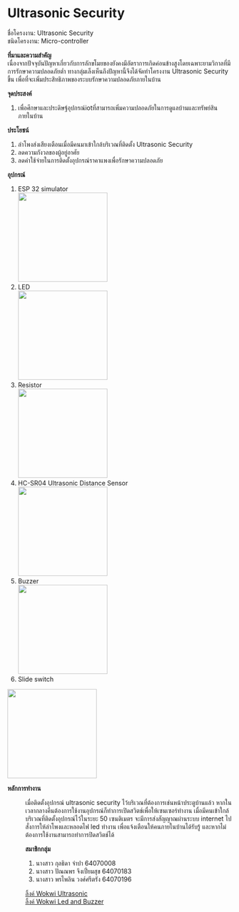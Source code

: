 # Ultrasonic Security

ชื่อโครงงาน: Ultrasonic Security<br>
ชนิดโครงงาน: Micro-controller<br>

<b>ที่มาและความสำคัญ</b><br>
  เนื่องจากปัจจุบันปัญหาเกี่ยวกับการลักขโมยของยังคงมีอัตราการเกิดค่อนข้างสูงโดยเฉพาะยามวิกาลที่มีการรักษาความปลอดภัยต่ำ ทางกลุ่มเล็งเห็นถึงปัญหานี้จึงได้จัดทำโครงงาน Ultrasonic Security ขึ้น เพื่อที่จะเพิ่มประสิทธิภาพของระบบรักษาความปลอดภัยภายในบ้าน
  
<b>จุดประสงค์</b><br>
  1. เพื่อศึกษาและประดิษฐ์อุปกรณ์iotที่สามารถเพิ่มความปลอดภัยในการดูแลบ้านและทรัพย์สินภายในบ้าน
  
<b>ประโยชน์</b><br>
  1. ลำโพงส่งเสียงเตือนเมื่อมีคนมาเข้าใกล้บริเวณที่ติดตั้ง Ultrasonic Security
  2. ลดความกังวลของผู้อยู่อาศัย
  3. ลดค่าใช้จ่ายในการติดตั้งอุปกรณ์ราคาแพงเพื่อรักษาความปลอดภัย

<b>อุปกรณ์</b><br>
1. ESP 32 simulator <br>
<img src = "https://user-images.githubusercontent.com/88420671/166657183-22f6d4ba-c7f2-4973-ae8a-bf035c975bc5.png" width = "200px"><br>
2. LED <br>
<img src = "https://user-images.githubusercontent.com/88420671/166657335-da558e56-70c3-4f53-bf02-67b39a9bf3a5.png" width = "200px"><br>
3. Resistor <br>
<img src = "https://user-images.githubusercontent.com/88420671/166657359-38477cee-5dbf-4372-9ddc-a9e8da3870a4.png" width = "200px"><br>
4. HC-SR04 Ultrasonic Distance Sensor <br>
<img src = "https://user-images.githubusercontent.com/88420671/166657383-98dbf3ad-286e-4024-9c63-781665dd4e9d.png" width = "200px"><br>
5. Buzzer <br>
<img src = "https://user-images.githubusercontent.com/88420671/166657399-70d8aad2-9327-456c-8fae-c5e1e2358426.png" width = "200px"><br>
6. Slide switch <br>
<img src = "https://user-images.githubusercontent.com/88420671/166657478-f4151467-0850-471a-a4c9-4a401f309b1f.png" width = "200px">

<b>หลักการทำงาน</b><br>
  <dd>เมื่อติดตั้งอุปกรณ์ ultrasonic security ไว้บริเวณที่ต้องการเช่นหน้าประตูบ้านแล้ว หากในเวลากลางคืนต้องการใช้งานอุปกรณ์ก็ทำการเปิดสวิตช์เพื่อให้เซนเซอร์ทำงาน เมื่อมีคนเข้าใกล้บริเวณที่ติดตั้งอุปกรณ์ไว้ในระยะ 50 เซนติเมตร จะมีการส่งสัญญาณผ่านระบบ internet ไปสั่งการให้ลำโพงและหลอดไฟ led ทำงาน เพื่อแจ้งเตือนให้คนภายในบ้านได้รับรู้ และหากไม่ต้องการใช้งานสามารถทำการปิดสวิตช์ได้
  
<b>สมาชิกกลุ่ม</b><br>
  1. นางสาว กุลธิดา         จำปา          64070008
  2. นางสาว ปัณณพร        จึงเปี่ยมสุข      64070183
  3. นางสาว พรไพลิน        วงศ์ศรีตรัง      64070196
  
<a href = "https://wokwi.com/projects/330350510226801235">ลิ้งค์ Wokwi Ultrasonic</a><br>
<a href = "https://wokwi.com/projects/330897401225151060">ลิ้งค์ Wokwi Led and Buzzer</a><br>


